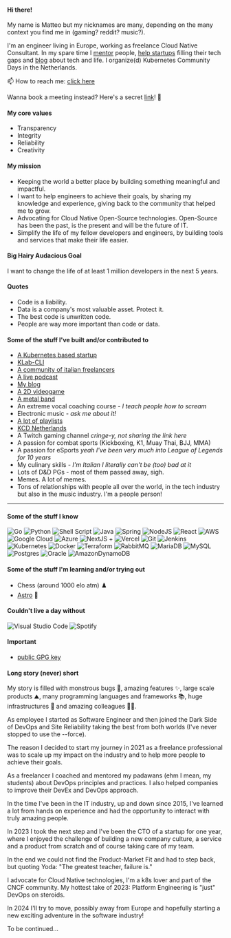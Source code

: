 #### Hi there!

My name is Matteo but my nicknames are many, depending on the many context you find me in (gaming? reddit? music?).

I'm an engineer living in Europe, working as freelance Cloud Native Consultant.
In my spare time I [mentor](https://mb-consulting.dev/mentor) people, [help startups](https://www.mb-consulting.dev/service/mentoring-services) filling their tech gaps and [blog](https://mb-consulting.dev/blog) about tech and life.
I organize(d) Kubernetes Community Days in the Netherlands.

📫 How to reach me: [click here](https://mb-consulting.dev/all-links)

Wanna book a meeting instead? Here's a secret [link](https://mb-consulting.dev/secret)! 🤫

#### My core values

- Transparency
- Integrity
- Reliability
- Creativity

#### My mission

- Keeping the world a better place by building something meaningful and impactful.
- I want to help engineers to achieve their goals, by sharing my knowledge and experience, giving back to the community that helped me to grow.
- Advocating for Cloud Native Open-Source technologies. Open-Source has been the past, is the present and will be the future of IT.
- Simplify the life of my fellow developers and engineers, by building tools and services that make their life easier. 

#### Big Hairy Audacious Goal

I want to change the life of at least 1 million developers in the next 5 years.

#### Quotes

- Code is a liability.
- Data is a company's most valuable asset. Protect it.
- The best code is unwritten code.
- People are way more important than code or data.

#### Some of the stuff I've built and/or contributed to

- [A Kubernetes based startup](https://www.kubelab.com)
- [KLab-CLI](https://github.com/mbianchidev/klab-cli)
- [A community of italian freelancers](https://www.linkedin.com/groups/14023713/)
- [A live podcast](https://www.twitch.tv/freelancezoo)
- [My blog](https://mb-consulting.dev/blog)
- [A 2D videogame](https://github.com/mbianchidev/blockster-2d)
- [A metal band](https://www.youtube.com/watch?v=XBrvnVmkYJw)
- An extreme vocal coaching course - _I teach people how to scream_
- Electronic music - _ask me about it!_
- [A lot of playlists](https://open.spotify.com/user/1169908688?si=f484127a02164fc7)
- [KCD Netherlands](https://community.cncf.io/kcd-netherlands/)
- A Twitch gaming channel _cringe-y, not sharing the link here_
- A passion for combat sports (Kickboxing, K1, Muay Thai, BJJ, MMA)
- A passion for eSports _yeah I've been very much into League of Legends for 10 years_
- My culinary skills - _I'm Italian I literally can't be (too) bad at it_
- Lots of D&D PGs - most of them passed away, sigh.
- Memes. A lot of memes.
- Tons of relationships with people all over the world, in the tech industry but also in the music industry. I'm a people person!

---

#### Some of the stuff I know

![Go](https://img.shields.io/badge/Go-00ADD8?style=for-the-badge&logo=go&logoColor=white)
![Python](https://img.shields.io/badge/python-3670A0?style=for-the-badge&logo=python&logoColor=ffdd54)
![Shell Script](https://img.shields.io/badge/shell_script-%23121011.svg?style=for-the-badge&logo=gnu-bash&logoColor=white)
![Java](https://img.shields.io/badge/Java-ED8B00?style=for-the-badge&logo=java&logoColor=white)
![Spring](https://img.shields.io/badge/Spring-6DB33F?style=for-the-badge&logo=spring&logoColor=white)
![NodeJS](https://img.shields.io/badge/node.js-6DA55F?style=for-the-badge&logo=node.js&logoColor=white)
![React](https://img.shields.io/badge/react-%2320232a.svg?style=for-the-badge&logo=react&logoColor=%2361DAFB)
![AWS](https://img.shields.io/badge/AWS-%23FF9900.svg?style=for-the-badge&logo=amazon-aws&logoColor=white)
![Google Cloud](https://img.shields.io/badge/GoogleCloud-%234285F4.svg?style=for-the-badge&logo=google-cloud&logoColor=white)
![Azure](https://img.shields.io/badge/azure-%230072C6.svg?style=for-the-badge&logo=microsoftazure&logoColor=white)
![NextJS](https://img.shields.io/badge/Next-black?style=for-the-badge&logo=next.js&logoColor=white) + ![Vercel](https://img.shields.io/badge/vercel-%23000000.svg?style=for-the-badge&logo=vercel&logoColor=white)
![Git](https://img.shields.io/badge/git-%23F05033.svg?style=for-the-badge&logo=git&logoColor=white)
![Jenkins](https://img.shields.io/badge/jenkins-%232C5263.svg?style=for-the-badge&logo=jenkins&logoColor=white)
![Kubernetes](https://img.shields.io/badge/kubernetes-%23326ce5.svg?style=for-the-badge&logo=kubernetes&logoColor=white)
![Docker](https://img.shields.io/badge/docker-%230db7ed.svg?style=for-the-badge&logo=docker&logoColor=white)
![Terraform](https://img.shields.io/badge/terraform-%235835CC.svg?style=for-the-badge&logo=terraform&logoColor=white)
![RabbitMQ](https://img.shields.io/badge/Rabbitmq-FF6600?style=for-the-badge&logo=rabbitmq&logoColor=white)
![MariaDB](https://img.shields.io/badge/MariaDB-003545?style=for-the-badge&logo=mariadb&logoColor=white)
![MySQL](https://img.shields.io/badge/mysql-%2300f.svg?style=for-the-badge&logo=mysql&logoColor=white)
![Postgres](https://img.shields.io/badge/postgres-%23316192.svg?style=for-the-badge&logo=postgresql&logoColor=white)
![Oracle](https://img.shields.io/badge/Oracle-F80000?style=for-the-badge&logo=oracle&logoColor=white)
![AmazonDynamoDB](https://img.shields.io/badge/Amazon%20DynamoDB-4053D6?style=for-the-badge&logo=Amazon%20DynamoDB&logoColor=white)

#### Some of the stuff I'm learning and/or trying out

- Chess (around 1000 elo atm) ♟️
- [Astro](https://astro.new/latest) 🌌

#### Couldn't live a day without

![Visual Studio Code](https://img.shields.io/badge/Visual%20Studio%20Code-0078d7.svg?style=for-the-badge&logo=visual-studio-code&logoColor=white)
![Spotify](https://img.shields.io/badge/Spotify-1ED760?style=for-the-badge&logo=spotify&logoColor=white)

#### Important 

- [public GPG key](files/gpgkey.pub)

#### Long story (never) short

My story is filled with monstrous bugs 🐞, amazing features ✨, large scale products ⛰️, many programming languages and frameworks 📚, huge infrastructures 🗼 and amazing colleagues 👨‍💻.

As employee I started as Software Engineer and then joined the Dark Side of DevOps and Site Reliability taking the best from both worlds (I've never stopped to use the --force).

The reason I decided to start my journey in 2021 as a freelance professional was to scale up my impact on the industry and to help more people to achieve their goals.

As a freelancer I coached and mentored my padawans (ehm I mean, my students) about DevOps principles and practices. I also helped companies to improve their DevEx and DevOps approach.

In the time I've been in the IT industry, up and down since 2015, I've learned a lot from hands on experience and had the opportunity to interact with truly amazing people.

In 2023 I took the next step and I've been the CTO of a startup for one year, where I enjoyed the challenge of building a new company culture, a service and a product from scratch and of course taking care of my team.

In the end we could not find the Product-Market Fit and had to step back, but quoting Yoda: "The greatest teacher, failure is."

I advocate for Cloud Native technologies, I'm a k8s lover and part of the CNCF community.
My hottest take of 2023: Platform Engineering is "just" DevOps on steroids.

In 2024 I'll try to move, possibly away from Europe and hopefully starting a new exciting adventure in the software industry!

To be continued...